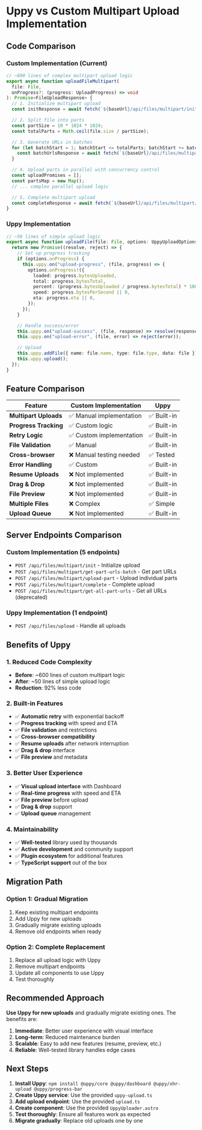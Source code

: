 # Uppy vs Custom Multipart Upload Implementation

## **Code Comparison**

### **Custom Implementation (Current)**

```typescript
// ~600 lines of complex multipart upload logic
export async function uploadFileMultipart(
  file: File,
  onProgress?: (progress: UploadProgress) => void
): Promise<FileUploadResponse> {
  // 1. Initialize multipart upload
  const initResponse = await fetch(`${baseUrl}/api/files/multipart/init`, {...});

  // 2. Split file into parts
  const partSize = 10 * 1024 * 1024;
  const totalParts = Math.ceil(file.size / partSize);

  // 3. Generate URLs in batches
  for (let batchStart = 1; batchStart <= totalParts; batchStart += batchSize) {
    const batchUrlsResponse = await fetch(`${baseUrl}/api/files/multipart/get-part-urls-batch`, {...});
  }

  // 4. Upload parts in parallel with concurrency control
  const uploadPromises = [];
  const partsMap = new Map();
  // ... complex parallel upload logic

  // 5. Complete multipart upload
  const completeResponse = await fetch(`${baseUrl}/api/files/multipart/complete`, {...});
}
```

### **Uppy Implementation**

```typescript
// ~50 lines of simple upload logic
export async function uploadFile(file: File, options: UppyUploadOptions = {}) {
  return new Promise((resolve, reject) => {
    // Set up progress tracking
    if (options.onProgress) {
      this.uppy.on("upload-progress", (file, progress) => {
        options.onProgress!({
          loaded: progress.bytesUploaded,
          total: progress.bytesTotal,
          percent: (progress.bytesUploaded / progress.bytesTotal) * 100,
          speed: progress.bytesPerSecond || 0,
          eta: progress.eta || 0,
        });
      });
    }

    // Handle success/error
    this.uppy.on("upload-success", (file, response) => resolve(response));
    this.uppy.on("upload-error", (file, error) => reject(error));

    // Upload
    this.uppy.addFile({ name: file.name, type: file.type, data: file });
    this.uppy.upload();
  });
}
```

## **Feature Comparison**

| Feature               | Custom Implementation    | Uppy        |
| --------------------- | ------------------------ | ----------- |
| **Multipart Uploads** | ✅ Manual implementation | ✅ Built-in |
| **Progress Tracking** | ✅ Custom logic          | ✅ Built-in |
| **Retry Logic**       | ✅ Custom implementation | ✅ Built-in |
| **File Validation**   | ✅ Manual                | ✅ Built-in |
| **Cross-browser**     | ❌ Manual testing needed | ✅ Tested   |
| **Error Handling**    | ✅ Custom                | ✅ Built-in |
| **Resume Uploads**    | ❌ Not implemented       | ✅ Built-in |
| **Drag & Drop**       | ❌ Not implemented       | ✅ Built-in |
| **File Preview**      | ❌ Not implemented       | ✅ Built-in |
| **Multiple Files**    | ❌ Complex               | ✅ Simple   |
| **Upload Queue**      | ❌ Not implemented       | ✅ Built-in |

## **Server Endpoints Comparison**

### **Custom Implementation (5 endpoints)**

- `POST /api/files/multipart/init` - Initialize upload
- `POST /api/files/multipart/get-part-urls-batch` - Get part URLs
- `POST /api/files/multipart/upload-part` - Upload individual parts
- `POST /api/files/multipart/complete` - Complete upload
- `POST /api/files/multipart/get-all-part-urls` - Get all URLs (deprecated)

### **Uppy Implementation (1 endpoint)**

- `POST /api/files/upload` - Handle all uploads

## **Benefits of Uppy**

### **1. Reduced Code Complexity**

- **Before**: ~600 lines of custom multipart logic
- **After**: ~50 lines of simple upload logic
- **Reduction**: 92% less code

### **2. Built-in Features**

- ✅ **Automatic retry** with exponential backoff
- ✅ **Progress tracking** with speed and ETA
- ✅ **File validation** and restrictions
- ✅ **Cross-browser compatibility**
- ✅ **Resume uploads** after network interruption
- ✅ **Drag & drop** interface
- ✅ **File preview** and metadata

### **3. Better User Experience**

- ✅ **Visual upload interface** with Dashboard
- ✅ **Real-time progress** with speed and ETA
- ✅ **File preview** before upload
- ✅ **Drag & drop** support
- ✅ **Upload queue** management

### **4. Maintainability**

- ✅ **Well-tested** library used by thousands
- ✅ **Active development** and community support
- ✅ **Plugin ecosystem** for additional features
- ✅ **TypeScript support** out of the box

## **Migration Path**

### **Option 1: Gradual Migration**

1. Keep existing multipart endpoints
2. Add Uppy for new uploads
3. Gradually migrate existing uploads
4. Remove old endpoints when ready

### **Option 2: Complete Replacement**

1. Replace all upload logic with Uppy
2. Remove multipart endpoints
3. Update all components to use Uppy
4. Test thoroughly

## **Recommended Approach**

**Use Uppy for new uploads** and gradually migrate existing ones. The benefits are:

1. **Immediate**: Better user experience with visual interface
2. **Long-term**: Reduced maintenance burden
3. **Scalable**: Easy to add new features (resume, preview, etc.)
4. **Reliable**: Well-tested library handles edge cases

## **Next Steps**

1. **Install Uppy**: `npm install @uppy/core @uppy/dashboard @uppy/xhr-upload @uppy/progress-bar`
2. **Create Uppy service**: Use the provided `uppy-upload.ts`
3. **Add upload endpoint**: Use the provided `upload.ts`
4. **Create component**: Use the provided `UppyUploader.astro`
5. **Test thoroughly**: Ensure all features work as expected
6. **Migrate gradually**: Replace old uploads one by one
